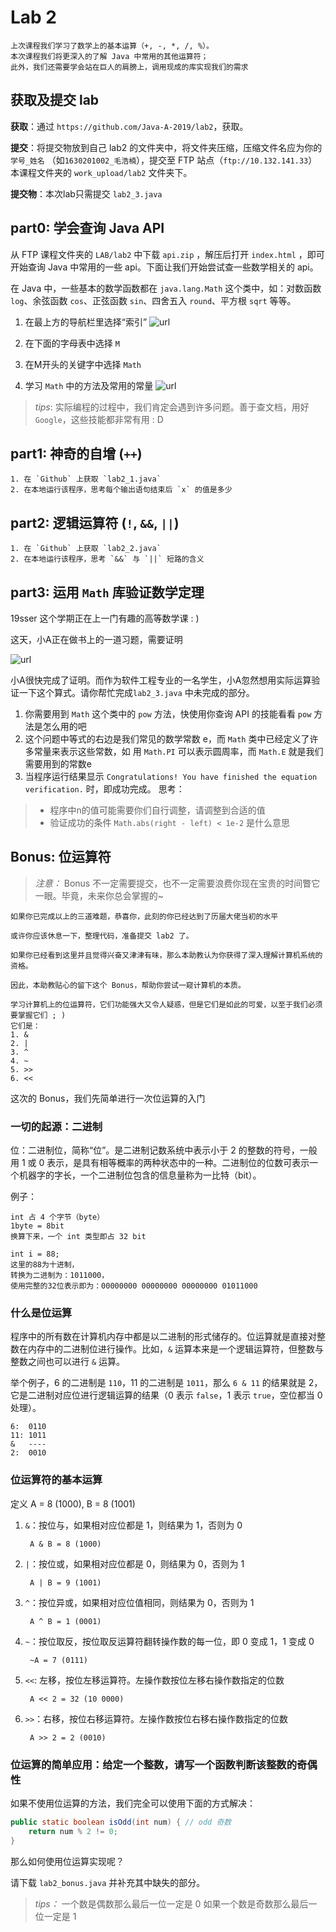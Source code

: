# Lab 2

    上次课程我们学习了数学上的基本运算（+, -, *, /, %）。
    本次课程我们将更深入的了解 Java 中常用的其他运算符；
    此外，我们还需要学会站在巨人的肩膀上，调用现成的库实现我们的需求

## 获取及提交 lab

**获取**：通过 `https://github.com/Java-A-2019/lab2`，获取。

**提交**：将提交物放到自己 lab2 的文件夹中，将文件夹压缩，压缩文件名应为你的 `学号_姓名` （如`1630201002_毛浩楠`），提交至 FTP 站点（`ftp://10.132.141.33`）本课程文件夹的 `work_upload/lab2` 文件夹下。

**提交物**：本次lab只需提交 `lab2_3.java`

## part0: 学会查询 Java API

从 FTP 课程文件夹的 `LAB/lab2` 中下载 `api.zip` ，解压后打开 `index.html` ，即可开始查询 Java 中常用的一些 api。下面让我们开始尝试查一些数学相关的 api。

在 Java 中，一些基本的数学函数都在 `java.lang.Math` 这个类中，如：对数函数 `log`、余弦函数 `cos`、正弦函数 `sin`、四舍五入 `round`、平方根 `sqrt` 等等。

1. 在最上方的导航栏里选择“索引”
![url](https://cloud.githubusercontent.com/assets/9759891/18612704/5b64ddb4-7d93-11e6-895b-4c6441fe1135.png)

2. 在下面的字母表中选择 `M`

3. 在M开头的关键字中选择 `Math`

4. 学习 `Math` 中的方法及常用的常量
![url](https://cloud.githubusercontent.com/assets/9759891/18612881/9a8be44a-7d9a-11e6-96de-0323808e00b4.png)

> *tips*: 实际编程的过程中，我们肯定会遇到许多问题。善于查文档，用好 `Google`，这些技能都非常有用 : D

## part1: 神奇的自增 (`++`)

    1. 在 `Github` 上获取 `lab2_1.java`
    2. 在本地运行该程序，思考每个输出语句结束后 `x` 的值是多少

## part2: 逻辑运算符 (`!`, `&&`, `||`)

    1. 在 `Github` 上获取 `lab2_2.java`
    2. 在本地运行该程序，思考 `&&` 与 `||` 短路的含义    

## part3: 运用 `Math` 库验证数学定理

19sser 这个学期正在上一门有趣的高等数学课 : )

这天，小A正在做书上的一道习题，需要证明

![url](https://cloud.githubusercontent.com/assets/9759891/18614177/7409796e-7dbc-11e6-9189-7c56af5d91be.png)

小A很快完成了证明。而作为软件工程专业的一名学生，小A忽然想用实际运算验证一下这个算式。请你帮忙完成`lab2_3.java` 中未完成的部分。

1. 你需要用到 `Math` 这个类中的 `pow` 方法，快使用你查询 API 的技能看看 `pow` 方法是怎么用的吧
2. 这个问题中等式的右边是我们常见的数学常数 e，而 `Math` 类中已经定义了许多常量来表示这些常数，如 用 `Math.PI` 可以表示圆周率，而 `Math.E` 就是我们需要用到的常数e  
3. 当程序运行结果显示 `Congratulations! You have finished the equation verification.` 时，即成功完成。
思考：

> - 程序中n的值可能需要你们自行调整，请调整到合适的值
> - 验证成功的条件 `Math.abs(right - left) < 1e-2` 是什么意思

## Bonus: 位运算符
> *注意：* Bonus 不一定需要提交，也不一定需要浪费你现在宝贵的时间瞥它一眼。毕竟，未来你总会掌握的~

    如果你已完成以上的三道难题，恭喜你，此刻的你已经达到了历届大佬当初的水平
    
    或许你应该休息一下，整理代码，准备提交 lab2 了。
    
    如果你已经看到这里并且觉得兴奋又津津有味，那么本助教认为你获得了深入理解计算机系统的资格。
    
    因此，本助教贴心的留下这个 Bonus，帮助你尝试一窥计算机的本质。    

    学习计算机上的位运算符，它们功能强大又令人疑惑，但是它们是如此的可爱，以至于我们必须要掌握它们 ; )
    它们是：
    1. &
    2. |
    3. ^
    4. ~
    5. >>
    6. <<

这次的 Bonus，我们先简单进行一次位运算的入门

### 一切的起源：二进制

位：二进制位，简称“位”。是二进制记数系统中表示小于 2 的整数的符号，一般用 1 或 0 表示，是具有相等概率的两种状态中的一种。二进制位的位数可表示一个机器字的字长，一个二进制位包含的信息量称为一比特（bit）。

例子：

    int 占 4 个字节（byte）    
    1byte = 8bit
    换算下来，一个 int 类型即占 32 bit
    
    int i = 88; 
    这里的88为十进制，
    转换为二进制为：1011000，
    使用完整的32位表示即为：00000000 00000000 00000000 01011000

### 什么是位运算

程序中的所有数在计算机内存中都是以二进制的形式储存的。位运算就是直接对整数在内存中的二进制位进行操作。比如，`&` 运算本来是一个逻辑运算符，但整数与整数之间也可以进行 `&` 运算。

举个例子，6 的二进制是 `110`，11 的二进制是 `1011`，那么 `6 & 11` 的结果就是 2，它是二进制对应位进行逻辑运算的结果（0 表示 `false`，1 表示 `true`，空位都当 0 处理）。

    6:  0110
    11: 1011
    &   ----
    2:  0010

### 位运算符的基本运算
定义 A = 8 (1000), B = 8 (1001)
1. `&`：按位与，如果相对应位都是 1，则结果为 1，否则为 0
    
        A & B = 8 (1000)
2. `|`：按位或，如果相对应位都是 0，则结果为 0，否则为 1
    
        A | B = 9 (1001)
3. `^`：按位异或，如果相对应位值相同，则结果为 0，否则为 1

        A ^ B = 1 (0001)
4. `~`：按位取反，按位取反运算符翻转操作数的每一位，即 0 变成 1，1 变成 0
    
        ~A = 7 (0111)
5. `<<`: 左移，按位左移运算符。左操作数按位左移右操作数指定的位数
    
        A << 2 = 32 (10 0000)
6. `>>`：右移，按位右移运算符。左操作数按位右移右操作数指定的位数
    
        A >> 2 = 2 (0010)

### 位运算的简单应用：给定一个整数，请写一个函数判断该整数的奇偶性

如果不使用位运算的方法，我们完全可以使用下面的方式解决：

```java
public static boolean isOdd(int num) { // odd 奇数
    return num % 2 != 0;
}
```

那么如何使用位运算实现呢？

请下载 `lab2_bonus.java` 并补充其中缺失的部分。

> *tips：* 一个数是偶数那么最后一位一定是 0 如果一个数是奇数那么最后一位一定是 1